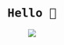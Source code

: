 
<h1 align="center"><code>Hello 👋</code></h1>
<p align="center"><img align="center" src="https://cultofthepartyparrot.com/guests/hd/nyanparrot.gif"/></p>



<!--

<h1 align="center">
  <code>Heya there 👋 I'm Alicia 👩🏻‍💻</code>
</h1>

<p align="center">
  <code>A full stack dev from London 🇬🇧</code>
  <img width="20" src="https://cultofthepartyparrot.com/guests/hd/nyanparrot.gif"/>
</p>

<p align="center"><a href="https://twitter.com/Lissy_Sykes"><img src="https://img.shields.io/twitter/follow/Lissy_Sykes?style=social&amp;logo=twitter" alt="Alicia Sykes on Twitter"></a>
<a href="https://github.com/Lissy93"><img src="https://img.shields.io/github/followers/lissy93?label=Lissy93&amp;style=social" alt="Alicia Sykes on GitHub"></a>
<a href="https://mastodon.social/web/accounts/1032965"><img src="https://img.shields.io/mastodon/follow/1032965?domain=https%3A%2F%2Fmastodon.social" alt="Alicia Sykes on Mastodon"></a>
<a href="https://keybase.io/aliciasykes"><img src="https://img.shields.io/badge/aliciasykes--lightgrey?style=social&amp;logo=Keybase" alt="Alicia Sykes on Keybase"></a>
<a href="https://keybase.io/aliciasykes/pgp_keys.asc"><img src="https://img.shields.io/badge/PGP--lightgrey?style=social&amp;logo=Let%E2%80%99s%20Encrypt" alt="Alicia Sykes&#39;s PGP"></a>
<a href="https://aliciasykes.com"><img src="https://img.shields.io/badge/aliciasykes.com--lightgrey?style=social&amp;logo=Tencent%20QQ" alt="Alicia Sykes&#39;s Website"></a></p>


-->

<!--
**Lissy93/Lissy93** is a ✨ _special_ ✨ repository because its `README.md` (this file) appears on your GitHub profile.

Here are some ideas to get you started:

- 🔭 I’m currently working on ...
- 🌱 I’m currently learning ...
- 👯 I’m looking to collaborate on ...
- 🤔 I’m looking for help with ...
- 💬 Ask me about ...
- 📫 How to reach me: ...
- 😄 Pronouns: ...
- ⚡ Fun fact: ...
-->
